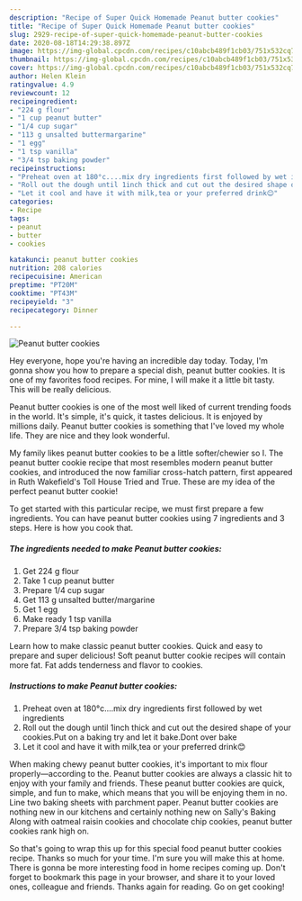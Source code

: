 ```yaml
---
description: "Recipe of Super Quick Homemade Peanut butter cookies"
title: "Recipe of Super Quick Homemade Peanut butter cookies"
slug: 2929-recipe-of-super-quick-homemade-peanut-butter-cookies
date: 2020-08-18T14:29:38.897Z
image: https://img-global.cpcdn.com/recipes/c10abcb489f1cb03/751x532cq70/peanut-butter-cookies-recipe-main-photo.jpg
thumbnail: https://img-global.cpcdn.com/recipes/c10abcb489f1cb03/751x532cq70/peanut-butter-cookies-recipe-main-photo.jpg
cover: https://img-global.cpcdn.com/recipes/c10abcb489f1cb03/751x532cq70/peanut-butter-cookies-recipe-main-photo.jpg
author: Helen Klein
ratingvalue: 4.9
reviewcount: 12
recipeingredient:
- "224 g flour"
- "1 cup peanut butter"
- "1/4 cup sugar"
- "113 g unsalted buttermargarine"
- "1 egg"
- "1 tsp vanilla"
- "3/4 tsp baking powder"
recipeinstructions:
- "Preheat oven at 180°c....mix dry ingredients first followed by wet ingredients"
- "Roll out the dough until 1inch thick and cut out the desired shape of your cookies.Put on a baking try and let it bake.Dont over bake"
- "Let it cool and have it with milk,tea or your preferred drink😊"
categories:
- Recipe
tags:
- peanut
- butter
- cookies

katakunci: peanut butter cookies 
nutrition: 208 calories
recipecuisine: American
preptime: "PT20M"
cooktime: "PT43M"
recipeyield: "3"
recipecategory: Dinner

---
```



![Peanut butter cookies](https://img-global.cpcdn.com/recipes/c10abcb489f1cb03/751x532cq70/peanut-butter-cookies-recipe-main-photo.jpg)

Hey everyone, hope you're having an incredible day today. Today, I'm gonna show you how to prepare a special dish, peanut butter cookies. It is one of my favorites food recipes. For mine, I will make it a little bit tasty. This will be really delicious.

Peanut butter cookies is one of the most well liked of current trending foods in the world. It's simple, it's quick, it tastes delicious. It is enjoyed by millions daily. Peanut butter cookies is something that I've loved my whole life. They are nice and they look wonderful.

My family likes peanut butter cookies to be a little softer/chewier so I. The peanut butter cookie recipe that most resembles modern peanut butter cookies, and introduced the now familiar cross-hatch pattern, first appeared in Ruth Wakefield&#39;s Toll House Tried and True. These are my idea of the perfect peanut butter cookie!


To get started with this particular recipe, we must first prepare a few ingredients. You can have peanut butter cookies using 7 ingredients and 3 steps. Here is how you cook that.

<!--inarticleads1-->

##### The ingredients needed to make Peanut butter cookies:

1. Get 224 g flour
1. Take 1 cup peanut butter
1. Prepare 1/4 cup sugar
1. Get 113 g unsalted butter/margarine
1. Get 1 egg
1. Make ready 1 tsp vanilla
1. Prepare 3/4 tsp baking powder


Learn how to make classic peanut butter cookies. Quick and easy to prepare and super delicious! Soft peanut butter cookie recipes will contain more fat. Fat adds tenderness and flavor to cookies. 

<!--inarticleads2-->

##### Instructions to make Peanut butter cookies:

1. Preheat oven at 180°c....mix dry ingredients first followed by wet ingredients
1. Roll out the dough until 1inch thick and cut out the desired shape of your cookies.Put on a baking try and let it bake.Dont over bake
1. Let it cool and have it with milk,tea or your preferred drink😊


When making chewy peanut butter cookies, it&#39;s important to mix flour properly—according to the. Peanut butter cookies are always a classic hit to enjoy with your family and friends. These peanut butter cookies are quick, simple, and fun to make, which means that you will be enjoying them in no. Line two baking sheets with parchment paper. Peanut butter cookies are nothing new in our kitchens and certainly nothing new on Sally&#39;s Baking Along with oatmeal raisin cookies and chocolate chip cookies, peanut butter cookies rank high on. 

So that's going to wrap this up for this special food peanut butter cookies recipe. Thanks so much for your time. I'm sure you will make this at home. There is gonna be more interesting food in home recipes coming up. Don't forget to bookmark this page in your browser, and share it to your loved ones, colleague and friends. Thanks again for reading. Go on get cooking!
